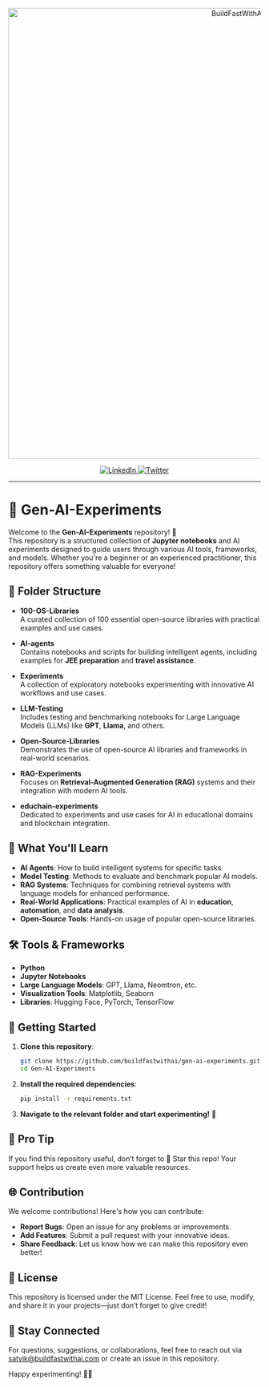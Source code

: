 <p align="center">
  <a href="https://www.buildfastwithai.com/">
    <img src="https://github.com/shubh-vedi/gen-ai-experiments/blob/main/Banner.png" width="900px" alt="BuildFastWithAI">
  </a>
</p>


<p align="center">
  <a href="https://www.linkedin.com/company/build-fast-with-ai/">
    <img src="https://img.shields.io/badge/-Follow%20BuildFast%20With%20AI-blue?logo=linkedin&style=flat-square" alt="LinkedIn">
  </a>
  <a href="https://x.com/BuildFastWithAI">
    <img src="https://img.shields.io/twitter/follow/BuildFastWithAI" alt="Twitter">
  </a>
</p>

<hr/>

# 🌟 Gen-AI-Experiments

Welcome to the **Gen-AI-Experiments** repository! 🚀  
This repository is a structured collection of **Jupyter notebooks** and AI experiments designed to guide users through various AI tools, frameworks, and models. Whether you're a beginner or an experienced practitioner, this repository offers something valuable for everyone!

## 📂 Folder Structure

- **100-OS-Libraries**  
  A curated collection of 100 essential open-source libraries with practical examples and use cases.

- **AI-agents**  
  Contains notebooks and scripts for building intelligent agents, including examples for **JEE preparation** and **travel assistance**.

- **Experiments**  
  A collection of exploratory notebooks experimenting with innovative AI workflows and use cases.

- **LLM-Testing**  
  Includes testing and benchmarking notebooks for Large Language Models (LLMs) like **GPT**, **Llama**, and others.

- **Open-Source-Libraries**  
  Demonstrates the use of open-source AI libraries and frameworks in real-world scenarios.

- **RAG-Experiments**  
  Focuses on **Retrieval-Augmented Generation (RAG)** systems and their integration with modern AI tools.

- **educhain-experiments**  
  Dedicated to experiments and use cases for AI in educational domains and blockchain integration.

## 🌟 What You'll Learn

- **AI Agents**: How to build intelligent systems for specific tasks.  
- **Model Testing**: Methods to evaluate and benchmark popular AI models.  
- **RAG Systems**: Techniques for combining retrieval systems with language models for enhanced performance.  
- **Real-World Applications**: Practical examples of AI in **education**, **automation**, and **data analysis**.  
- **Open-Source Tools**: Hands-on usage of popular open-source libraries.  

## 🛠️ Tools & Frameworks

- **Python**  
- **Jupyter Notebooks**  
- **Large Language Models**: GPT, Llama, Neomtron, etc.  
- **Visualization Tools**: Matplotlib, Seaborn  
- **Libraries**: Hugging Face, PyTorch, TensorFlow  

## 🚀 Getting Started

1. **Clone this repository**:  
   ```bash
   git clone https://github.com/buildfastwithai/gen-ai-experiments.git
   cd Gen-AI-Experiments
   ```

2. **Install the required dependencies**:  
   ```bash
   pip install -r requirements.txt
   ```

3. **Navigate to the relevant folder and start experimenting!** 🚀

## 🌟 Pro Tip
If you find this repository useful, don’t forget to 🌟 Star this repo! Your support helps us create even more valuable resources.

## 🌐 Contribution
We welcome contributions! Here's how you can contribute:

- **Report Bugs**: Open an issue for any problems or improvements.
- **Add Features**: Submit a pull request with your innovative ideas.
- **Share Feedback**: Let us know how we can make this repository even better!

## 📄 License
This repository is licensed under the MIT License. Feel free to use, modify, and share it in your projects—just don’t forget to give credit!

## 💬 Stay Connected
For questions, suggestions, or collaborations, feel free to reach out via satvik@buildfastwithai.com or create an issue in this repository.

Happy experimenting! 🤖✨
